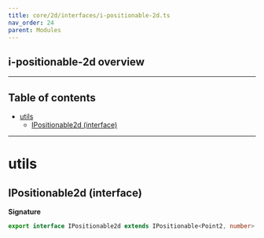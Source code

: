 ```yaml
---
title: core/2d/interfaces/i-positionable-2d.ts
nav_order: 24
parent: Modules
---
```


## i-positionable-2d overview

---

<h2 class="text-delta">Table of contents</h2>

- [utils](#utils)
  - [IPositionable2d (interface)](#ipositionable2d-interface)

---

# utils

## IPositionable2d (interface)

**Signature**

```ts
export interface IPositionable2d extends IPositionable<Point2, number> {}
```
